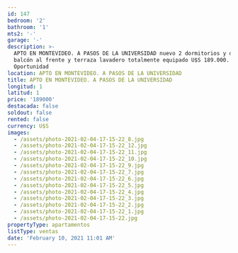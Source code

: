 ```yaml
---
id: 147
bedroom: '2'
bathroom: '1'
mts2: '-'
garage: '-'
description: >-
  APTO EN MONTEVIDEO. A PASOS DE LA UNIVERSIDAD nuevo 2 dormitorios y demás,
  balcón al frente y terraza lavadero totalmente equipado U$S 189.000.
  Oportunidad
location: APTO EN MONTEVIDEO. A PASOS DE LA UNIVERSIDAD
title: APTO EN MONTEVIDEO. A PASOS DE LA UNIVERSIDAD
longitud: 1
latitud: 1
price: '189000'
destacada: false
soldout: false
rented: false
currency: U$S
images:
  - /assets/photo-2021-02-04-17-15-22_8.jpg
  - /assets/photo-2021-02-04-17-15-22_12.jpg
  - /assets/photo-2021-02-04-17-15-22_11.jpg
  - /assets/photo-2021-02-04-17-15-22_10.jpg
  - /assets/photo-2021-02-04-17-15-22_9.jpg
  - /assets/photo-2021-02-04-17-15-22_7.jpg
  - /assets/photo-2021-02-04-17-15-22_6.jpg
  - /assets/photo-2021-02-04-17-15-22_5.jpg
  - /assets/photo-2021-02-04-17-15-22_4.jpg
  - /assets/photo-2021-02-04-17-15-22_3.jpg
  - /assets/photo-2021-02-04-17-15-22_2.jpg
  - /assets/photo-2021-02-04-17-15-22_1.jpg
  - /assets/photo-2021-02-04-17-15-22.jpg
propertyType: apartamentos
listType: ventas
date: 'February 10, 2021 11:01 AM'
---
```


